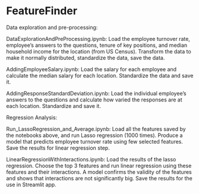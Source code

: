 # FeatureFinder


Data exploration and pre-processing:

DataExplorationAndPreProcessing.ipynb: Load the employee turnover rate, employee’s answers to the questions, tenure of key positions, and median household income for the location (from US Census). Transform the data to make it normally distributed, standardize the data, save the data.

AddingEmployeeSalary.ipynb: Load the salary for each employee and calculate the median salary for each location. Standardize the data and save it.

AddingResponseStandardDeviation.ipynb: Load the individual employee’s answers to the questions and calculate how varied the responses are at each location. Standardize and save it.

Regression Analysis:

Run_LassoRegression_and_Average.ipynb: Load all the features saved by the notebooks above, and run Lasso regression (1000 times). Produce a model that predicts employee turnover rate using few selected features. Save the results for linear regression step.

LinearRegressionWithInteractions.ipynb: Load the results of the lasso regression. Choose the top 3 features and run linear regression using these features and their interactions. A model confirms the validity of the features and shows that interactions are not significantly big. Save the results for the use in Streamlit app. 



